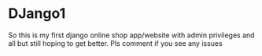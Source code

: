 # DJango1
So this is my first django online shop app/website
with admin privileges and all but still hoping 
to get better. Pls comment if you see any issues
